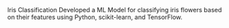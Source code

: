 Iris Classification
Developed a ML Model for classifying iris flowers based on their features using Python, scikit-learn, and TensorFlow.

